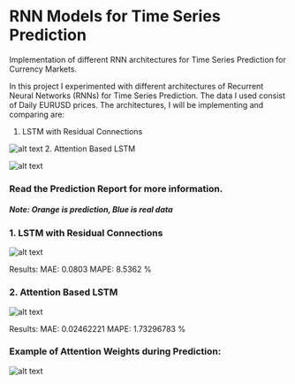 # RNN Models for Time Series Prediction
Implementation of different RNN architectures for Time Series Prediction for Currency Markets. 

In this project I experimented with different architectures of Recurrent Neural Networks (RNNs) for Time Series Prediction. The data I used consist of Daily EURUSD prices. The architectures, I will be implementing and comparing are:

1.	LSTM with Residual Connections

![alt text](https://github.com/vinit97/Attention-Based-RNN-for-Time-Series-Prediction/blob/master/Pics/lstm_residual.png)
2.	Attention Based LSTM

![alt text](https://github.com/vinit97/Attention-Based-RNN-for-Time-Series-Prediction/blob/master/Pics/lstm_attention.png)

### Read the Prediction Report for more information. 
##### Note: Orange is prediction, Blue is real data
### 1. LSTM with Residual Connections

![alt text](https://github.com/vinit97/Attention-Based-RNN-for-Time-Series-Prediction/blob/master/Pics/residual_pred.png)

Results: MAE: 0.0803 MAPE: 8.5362 %

### 2. Attention Based LSTM

![alt text](https://github.com/vinit97/Attention-Based-RNN-for-Time-Series-Prediction/blob/master/Pics/attention_pred.png)

Results: MAE: 0.02462221 MAPE: 1.73296783 %

### Example of Attention Weights during Prediction:

![alt text](https://github.com/vinit97/Attention-Based-RNN-for-Time-Series-Prediction/blob/master/Pics/attention_weight.png)
